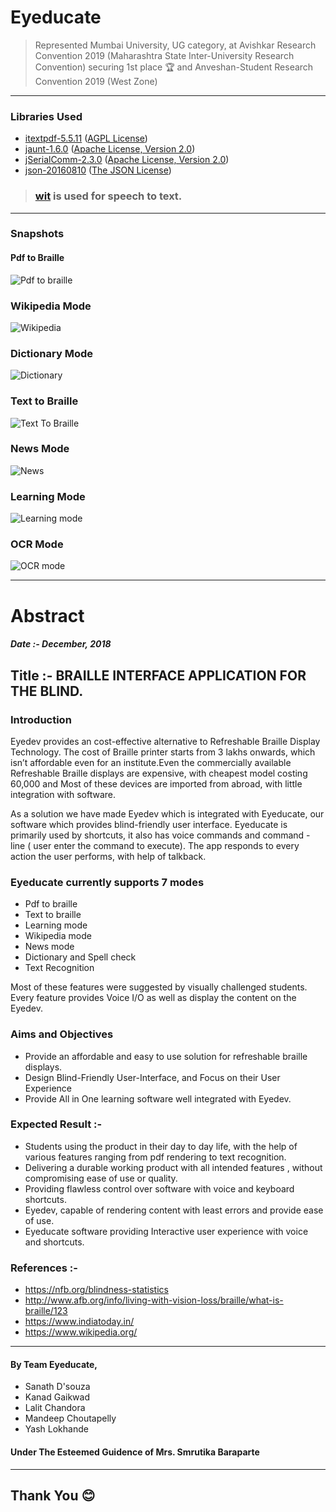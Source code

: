 # Eyeducate
> Represented Mumbai University, UG category, at Avishkar Research Convention 2019 (Maharashtra State Inter-University Research Convention) securing 1st place :trophy: and Anveshan-Student Research Convention 2019 (West Zone)

___

### Libraries Used
*  [itextpdf-5.5.11](https://itextpdf.com/en/how-buy/agpl-license) ([AGPL License](https://itextpdf.com/en/how-buy/agpl-license))
*  [jaunt-1.6.0](https://jaunt-api.com/index.htm) ([Apache License, Version 2.0](http://www.apache.org/licenses/LICENSE-2.0))
*  [jSerialComm-2.3.0](https://github.com/Fazecast/jSerialComm) ([Apache License, Version 2.0](http://www.apache.org/licenses/LICENSE-2.0))
*  [json-20160810](https://mvnrepository.com/artifact/org.json/json) ([The JSON License](https://www.json.org/license.html))

> ### [wit](https://wit.ai/) is used for speech to text.
  
  
  
  
___
  
  
  

### Snapshots

#### Pdf to Braille
![Pdf to braille](https://github.com/llGOKUll/Eyeducate-Braile-Desktop-App/blob/master/images/pdf%20to%20braille_Medium.gif)

### Wikipedia Mode

![Wikipedia](https://github.com/llGOKUll/Eyeducate-Braile-Desktop-App/blob/master/images/wikipedia_Medium.gif)

### Dictionary Mode

![Dictionary](https://github.com/llGOKUll/Eyeducate-Braile-Desktop-App/blob/master/images/dictionary_Medium.gif)

### Text to Braille

![Text To Braille](https://github.com/llGOKUll/Eyeducate-Braile-Desktop-App/blob/master/images/Text%20to%20braille_Medium.gif)

### News Mode

![News](https://github.com/llGOKUll/Eyeducate-Braile-Desktop-App/blob/master/images/News_Medium.gif)

### Learning Mode

![Learning mode](https://github.com/llGOKUll/Eyeducate-Braile-Desktop-App/blob/master/images/learning_mode.jpg)

### OCR Mode

![OCR mode](https://github.com/llGOKUll/Eyeducate-Braile-Desktop-App/blob/master/images/ocr_mode.png)

___

# Abstract
##### Date :- December, 2018

## Title :- BRAILLE  INTERFACE  APPLICATION  FOR THE BLIND.
 

### Introduction

Eyedev provides an cost-effective alternative to Refreshable Braille Display Technology. The cost of Braille printer starts from 3 lakhs onwards, which isn’t affordable even for an institute.Even the commercially available Refreshable Braille displays are expensive, with  cheapest model costing 60,000 and Most of these devices  are imported from abroad, with little integration with software. 
	 
As a solution we have made Eyedev which is integrated with Eyeducate, our software which provides blind-friendly user interface. 
Eyeducate is primarily used by shortcuts, it also has voice commands and command - line ( user enter the command to execute).
The app responds to every action the user performs, with help of talkback.

### Eyeducate currently supports 7 modes 
* Pdf to braille
* Text to braille    
* Learning mode   
* Wikipedia mode
* News mode
* Dictionary and Spell check    
* Text Recognition
		 
Most of these features were suggested by visually challenged students. 
Every feature provides Voice I/O as well as display the content on the Eyedev.
	
### Aims and Objectives
*  Provide an affordable and easy to use solution for refreshable braille displays.
*  Design Blind-Friendly User-Interface, and Focus on their User Experience
*  Provide All in One learning software well integrated with Eyedev.

### Expected Result :-
* Students using the product in their day to day life, with the help of various features ranging from pdf rendering to text recognition. 
* Delivering a durable working product with all intended features , without compromising ease of use or quality.
* Providing flawless control over software with voice and keyboard shortcuts.
* Eyedev, capable of rendering content with least errors and provide ease of use.
* Eyeducate software providing Interactive user experience with voice and shortcuts.

### References :-
* https://nfb.org/blindness-statistics
* http://www.afb.org/info/living-with-vision-loss/braille/what-is-braille/123
* https://www.indiatoday.in/
* https://www.wikipedia.org/


___


#### By Team Eyeducate,
* Sanath D'souza
* Kanad Gaikwad
* Lalit Chandora
* Mandeep Choutapelly
* Yash Lokhande
#### Under The Esteemed Guidence of Mrs. Smrutika Baraparte

___

## Thank You :blush:
